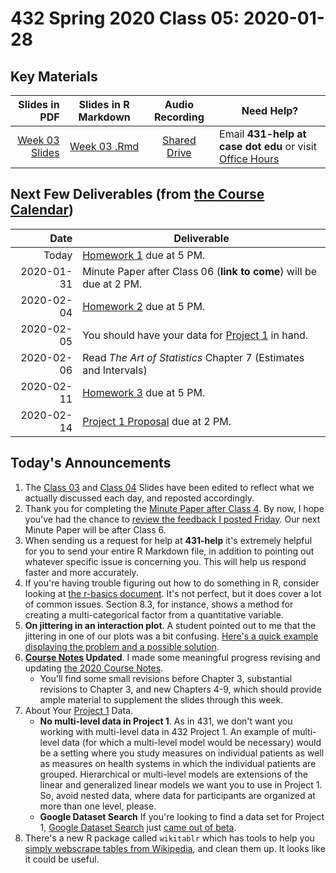 # 432 Spring 2020 Class 05: 2020-01-28

## Key Materials

Slides in PDF | Slides in R Markdown | Audio Recording | Need Help?
------------: | :------------------: | :--------------: | ---------------------------
[Week 03 Slides](https://github.com/THOMASELOVE/2020-432/blob/master/classes/class05/432_2020_week03.pdf) | [Week 03 .Rmd](https://github.com/THOMASELOVE/2020-432/blob/master/classes/class05/432_2020_week03.Rmd) | [Shared Drive](http://bit.ly/432-2020-audio) | Email **431-help at case dot edu** or visit [Office Hours](https://github.com/THOMASELOVE/2020-432/blob/master/calendar.md#tas-and-office-hours)

## Next Few Deliverables (from [the Course Calendar](https://github.com/THOMASELOVE/2020-432/blob/master/calendar.md))

Date | Deliverable
---------: | -----------------------------------------------------------------------
Today | [Homework 1](https://github.com/THOMASELOVE/2020-432/tree/master/homework/hw01) due at 5 PM.
2020-01-31 | Minute Paper after Class 06 (**link to come**) will be due at 2 PM.
2020-02-04 | [Homework 2](https://github.com/THOMASELOVE/2020-432/tree/master/homework/hw02) due at 5 PM.
2020-02-05 | You should have your data for [Project 1](https://github.com/THOMASELOVE/2020-432/tree/master/projects/project1) in hand.
2020-02-06 | Read *The Art of Statistics* Chapter 7 (Estimates and Intervals)
2020-02-11 | [Homework 3](https://github.com/THOMASELOVE/2020-432/tree/master/homework/hw03) due at 5 PM.
2020-02-14 | [Project 1 Proposal](https://github.com/THOMASELOVE/2020-432/tree/master/projects/project1) due at 2 PM.

## Today's Announcements

1. The [Class 03](https://github.com/THOMASELOVE/2020-432/tree/master/classes/class03) and [Class 04](https://github.com/THOMASELOVE/2020-432/tree/master/classes/class04) Slides have been edited to reflect what we actually discussed each day, and reposted accordingly.
2. Thank you for completing the [Minute Paper after Class 4](http://bit.ly/432-2020-minute-04). By now, I hope you've had the chance to [review the feedback I posted Friday](http://bit.ly/432-2020-minute-04-feedback). Our next Minute Paper will be after Class 6.
3. When sending us a request for help at **431-help** it's extremely helpful for you to send your entire R Markdown file, in addition to pointing out whatever specific issue is concerning you. This will help us respond faster and more accurately.
4. If you're having trouble figuring out how to do something in R, consider looking at [the r-basics document](https://github.com/THOMASELOVE/2020-432/tree/master/r-basics). It's not perfect, but it does cover a lot of common issues. Section 8.3, for instance, shows a method for creating a multi-categorical factor from a quantitative variable.
5. **On jittering in an interaction plot**. A student pointed out to me that the jittering in one of our plots was a bit confusing. [Here's a quick example displaying the problem and a possible solution](https://github.com/THOMASELOVE/2020-432/blob/master/classes/class05/quick_example.md).
6. **[Course Notes](https://thomaselove.github.io/2020-432-book/) Updated**. I made some meaningful progress revising and updating [the 2020 Course Notes](https://thomaselove.github.io/2020-432-book/). 
    - You'll find some small revisions before Chapter 3, substantial revisions to Chapter 3, and new Chapters 4-9, which should provide ample material to supplement the slides through this week.
7. About Your [Project 1](https://github.com/THOMASELOVE/2020-432/tree/master/projects/project1) Data.
    - **No multi-level data in Project 1**. As in 431, we don't want you working with multi-level data in 432 Project 1. An example of multi-level data (for which a multi-level model would be necessary) would be a setting where you study measures on individual patients as well as measures on health systems in which the individual patients are grouped. Hierarchical or multi-level models are extensions of the linear and generalized linear models we want you to use in Project 1. So, avoid nested data, where data for participants are organized at more than one level, please.
    - **Google Dataset Search** If you're looking to find a data set for Project 1, [Google Dataset Search](https://datasetsearch.research.google.com/) just [came out of beta](https://blog.google/products/search/discovering-millions-datasets-web/).
8. There's a new R package called `wikitablr` which has tools to help you [simply webscrape tables from Wikipedia](https://github.com/jkeast/wikitablr), and clean them up. It looks like it could be useful.

